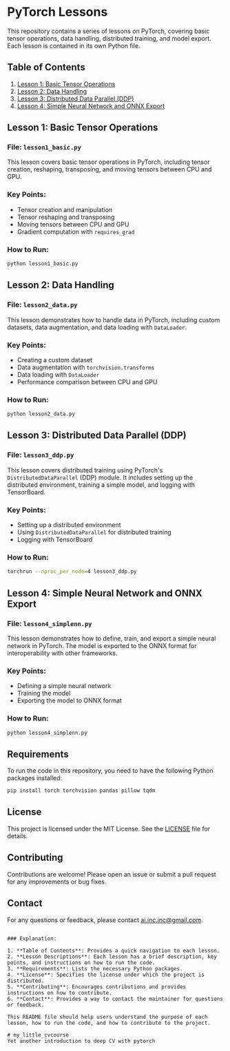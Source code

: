 # PyTorch Lessons

This repository contains a series of lessons on PyTorch, covering basic tensor operations, data handling, distributed training, and model export. Each lesson is contained in its own Python file.

## Table of Contents

1. [Lesson 1: Basic Tensor Operations](#lesson-1-basic-tensor-operations)
2. [Lesson 2: Data Handling](#lesson-2-data-handling)
3. [Lesson 3: Distributed Data Parallel (DDP)](#lesson-3-distributed-data-parallel-ddp)
4. [Lesson 4: Simple Neural Network and ONNX Export](#lesson-4-simple-neural-network-and-onnx-export)

## Lesson 1: Basic Tensor Operations

### File: `lesson1_basic.py`

This lesson covers basic tensor operations in PyTorch, including tensor creation, reshaping, transposing, and moving tensors between CPU and GPU.

### Key Points:
- Tensor creation and manipulation
- Tensor reshaping and transposing
- Moving tensors between CPU and GPU
- Gradient computation with `requires_grad`

### How to Run:
```bash
python lesson1_basic.py
```

## Lesson 2: Data Handling

### File: `lesson2_data.py`

This lesson demonstrates how to handle data in PyTorch, including custom datasets, data augmentation, and data loading with `DataLoader`.

### Key Points:
- Creating a custom dataset
- Data augmentation with `torchvision.transforms`
- Data loading with `DataLoader`
- Performance comparison between CPU and GPU

### How to Run:
```bash
python lesson2_data.py
```

## Lesson 3: Distributed Data Parallel (DDP)

### File: `lesson3_ddp.py`

This lesson covers distributed training using PyTorch's `DistributedDataParallel` (DDP) module. It includes setting up the distributed environment, training a simple model, and logging with TensorBoard.

### Key Points:
- Setting up a distributed environment
- Using `DistributedDataParallel` for distributed training
- Logging with TensorBoard

### How to Run:
```bash
torchrun --nproc_per_node=4 lesson3_ddp.py
```

## Lesson 4: Simple Neural Network and ONNX Export

### File: `lesson4_simplenn.py`

This lesson demonstrates how to define, train, and export a simple neural network in PyTorch. The model is exported to the ONNX format for interoperability with other frameworks.

### Key Points:
- Defining a simple neural network
- Training the model
- Exporting the model to ONNX format

### How to Run:
```bash
python lesson4_simplenn.py
```

## Requirements

To run the code in this repository, you need to have the following Python packages installed:

```bash
pip install torch torchvision pandas pillow tqdm
```

## License

This project is licensed under the MIT License. See the [LICENSE](LICENSE) file for details.

## Contributing

Contributions are welcome! Please open an issue or submit a pull request for any improvements or bug fixes.

## Contact

For any questions or feedback, please contact [ai.inc.inc@gmail.com](mailto:ai.inc.inc@gmail.com).
```

### Explanation:

1. **Table of Contents**: Provides a quick navigation to each lesson.
2. **Lesson Descriptions**: Each lesson has a brief description, key points, and instructions on how to run the code.
3. **Requirements**: Lists the necessary Python packages.
4. **License**: Specifies the license under which the project is distributed.
5. **Contributing**: Encourages contributions and provides instructions on how to contribute.
6. **Contact**: Provides a way to contact the maintainer for questions or feedback.

This README file should help users understand the purpose of each lesson, how to run the code, and how to contribute to the project.

# my_little_cvcourse
Yet another introduction to deep CV with pytorch
